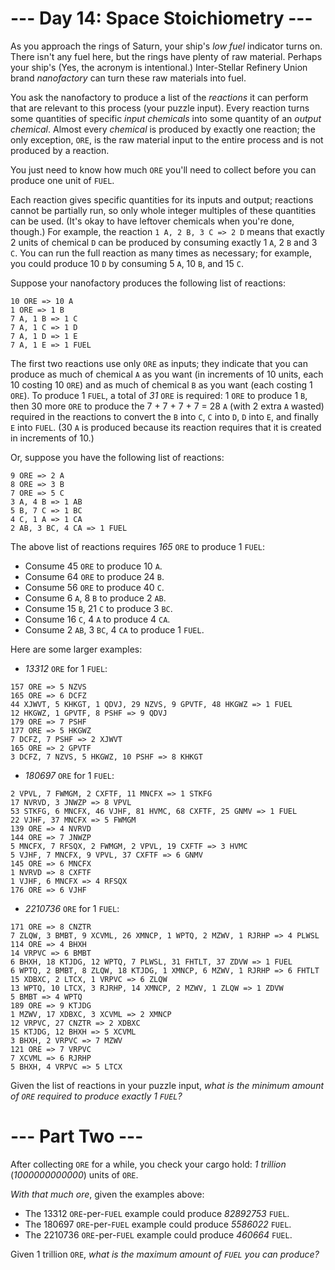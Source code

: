 ﻿# --- Day 14: Space Stoichiometry ---

As you approach the rings of Saturn, your ship's *low fuel* indicator turns on.  There isn't any fuel here, but the rings have plenty of raw material.  Perhaps your ship's (Yes, the acronym is intentional.) Inter-Stellar Refinery Union brand *nanofactory* can turn these raw materials into fuel.

You ask the nanofactory to produce a list of the *reactions* it can perform that are relevant to this process (your puzzle input). Every reaction turns some quantities of specific *input chemicals* into some quantity of an *output chemical*. Almost every *chemical* is produced by exactly one reaction; the only exception, ```ORE```, is the raw material input to the entire process and is not produced by a reaction.

You just need to know how much ```ORE``` you'll need to collect before you can produce one unit of ```FUEL```.

Each reaction gives specific quantities for its inputs and output; reactions cannot be partially run, so only whole integer multiples of these quantities can be used.  (It's okay to have leftover chemicals when you're done, though.) For example, the reaction ```1 A, 2 B, 3 C => 2 D``` means that exactly 2 units of chemical ```D``` can be produced by consuming exactly 1 ```A```, 2 ```B``` and 3 ```C```.  You can run the full reaction as many times as necessary; for example, you could produce 10 ```D``` by consuming 5 ```A```, 10 ```B```, and 15 ```C```.

Suppose your nanofactory produces the following list of reactions:


```
10 ORE => 10 A
1 ORE => 1 B
7 A, 1 B => 1 C
7 A, 1 C => 1 D
7 A, 1 D => 1 E
7 A, 1 E => 1 FUEL
```


The first two reactions use only ```ORE``` as inputs; they indicate that you can produce as much of chemical ```A``` as you want (in increments of 10 units, each 10 costing 10 ```ORE```) and as much of chemical ```B``` as you want (each costing 1 ```ORE```).  To produce 1 ```FUEL```, a total of *31* ```ORE``` is required: 1 ```ORE``` to produce 1 ```B```, then 30 more ```ORE``` to produce the 7 + 7 + 7 + 7 = 28 ```A``` (with 2 extra ```A``` wasted) required in the reactions to convert the ```B``` into ```C```, ```C``` into ```D```, ```D``` into ```E```, and finally ```E``` into ```FUEL```. (30 ```A``` is produced because its reaction requires that it is created in increments of 10.)

Or, suppose you have the following list of reactions:


```
9 ORE => 2 A
8 ORE => 3 B
7 ORE => 5 C
3 A, 4 B => 1 AB
5 B, 7 C => 1 BC
4 C, 1 A => 1 CA
2 AB, 3 BC, 4 CA => 1 FUEL
```


The above list of reactions requires *165* ```ORE``` to produce 1 ```FUEL```:


* Consume 45 ```ORE``` to produce 10 ```A```.
* Consume 64 ```ORE``` to produce 24 ```B```.
* Consume 56 ```ORE``` to produce 40 ```C```.
* Consume 6 ```A```, 8 ```B``` to produce 2 ```AB```.
* Consume 15 ```B```, 21 ```C``` to produce 3 ```BC```.
* Consume 16 ```C```, 4 ```A``` to produce 4 ```CA```.
* Consume 2 ```AB```, 3 ```BC```, 4 ```CA``` to produce 1 ```FUEL```.


Here are some larger examples:


* *13312* ```ORE``` for 1 ```FUEL```:

```
157 ORE => 5 NZVS
165 ORE => 6 DCFZ
44 XJWVT, 5 KHKGT, 1 QDVJ, 29 NZVS, 9 GPVTF, 48 HKGWZ => 1 FUEL
12 HKGWZ, 1 GPVTF, 8 PSHF => 9 QDVJ
179 ORE => 7 PSHF
177 ORE => 5 HKGWZ
7 DCFZ, 7 PSHF => 2 XJWVT
165 ORE => 2 GPVTF
3 DCFZ, 7 NZVS, 5 HKGWZ, 10 PSHF => 8 KHKGT
```

* *180697* ```ORE``` for 1 ```FUEL```:

```
2 VPVL, 7 FWMGM, 2 CXFTF, 11 MNCFX => 1 STKFG
17 NVRVD, 3 JNWZP => 8 VPVL
53 STKFG, 6 MNCFX, 46 VJHF, 81 HVMC, 68 CXFTF, 25 GNMV => 1 FUEL
22 VJHF, 37 MNCFX => 5 FWMGM
139 ORE => 4 NVRVD
144 ORE => 7 JNWZP
5 MNCFX, 7 RFSQX, 2 FWMGM, 2 VPVL, 19 CXFTF => 3 HVMC
5 VJHF, 7 MNCFX, 9 VPVL, 37 CXFTF => 6 GNMV
145 ORE => 6 MNCFX
1 NVRVD => 8 CXFTF
1 VJHF, 6 MNCFX => 4 RFSQX
176 ORE => 6 VJHF
```

* *2210736* ```ORE``` for 1 ```FUEL```:

```
171 ORE => 8 CNZTR
7 ZLQW, 3 BMBT, 9 XCVML, 26 XMNCP, 1 WPTQ, 2 MZWV, 1 RJRHP => 4 PLWSL
114 ORE => 4 BHXH
14 VRPVC => 6 BMBT
6 BHXH, 18 KTJDG, 12 WPTQ, 7 PLWSL, 31 FHTLT, 37 ZDVW => 1 FUEL
6 WPTQ, 2 BMBT, 8 ZLQW, 18 KTJDG, 1 XMNCP, 6 MZWV, 1 RJRHP => 6 FHTLT
15 XDBXC, 2 LTCX, 1 VRPVC => 6 ZLQW
13 WPTQ, 10 LTCX, 3 RJRHP, 14 XMNCP, 2 MZWV, 1 ZLQW => 1 ZDVW
5 BMBT => 4 WPTQ
189 ORE => 9 KTJDG
1 MZWV, 17 XDBXC, 3 XCVML => 2 XMNCP
12 VRPVC, 27 CNZTR => 2 XDBXC
15 KTJDG, 12 BHXH => 5 XCVML
3 BHXH, 2 VRPVC => 7 MZWV
121 ORE => 7 VRPVC
7 XCVML => 6 RJRHP
5 BHXH, 4 VRPVC => 5 LTCX
```



Given the list of reactions in your puzzle input, *what is the minimum amount of ```ORE``` required to produce exactly 1 ```FUEL```?*

# --- Part Two ---

After collecting ```ORE``` for a while, you check your cargo hold: *1 trillion* (*1000000000000*) units of ```ORE```.

*With that much ore*, given the examples above:


* The 13312 ```ORE```-per-```FUEL``` example could produce *82892753* ```FUEL```.
* The 180697 ```ORE```-per-```FUEL``` example could produce *5586022* ```FUEL```.
* The 2210736 ```ORE```-per-```FUEL``` example could produce *460664* ```FUEL```.


Given 1 trillion ```ORE```, *what is the maximum amount of ```FUEL``` you can produce?*